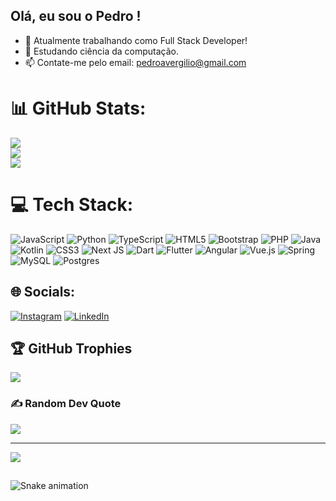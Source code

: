 ## Olá, eu sou o Pedro ! 

- 🔭 Atualmente trabalhando como Full Stack Developer!
- 🌱 Estudando ciência da computação.
- 📫 Contate-me pelo email: pedroavergilio@gmail.com

# 📊 GitHub Stats:
![](https://github-readme-stats.vercel.app/api?username=PedroVergilio&theme=radical&hide_border=true&include_all_commits=true&count_private=true)<br/>
![](https://github-readme-streak-stats.herokuapp.com/?user=PedroVergilio&theme=radical&hide_border=true)<br/>
![](https://github-readme-stats.vercel.app/api/top-langs/?username=PedroVergilio&theme=radical&hide_border=true&include_all_commits=true&count_private=true&layout=compact)

# 💻 Tech Stack:
![JavaScript](https://img.shields.io/badge/javascript-%23323330.svg?style=for-the-badge&logo=javascript&logoColor=%23F7DF1E) ![Python](https://img.shields.io/badge/python-3670A0?style=for-the-badge&logo=python&logoColor=ffdd54) ![TypeScript](https://img.shields.io/badge/typescript-%23007ACC.svg?style=for-the-badge&logo=typescript&logoColor=white) ![HTML5](https://img.shields.io/badge/html5-%23E34F26.svg?style=for-the-badge&logo=html5&logoColor=white) ![Bootstrap](https://img.shields.io/badge/bootstrap-%23563D7C.svg?style=for-the-badge&logo=bootstrap&logoColor=white) ![PHP](https://img.shields.io/badge/php-%23777BB4.svg?style=for-the-badge&logo=php&logoColor=white) ![Java](https://img.shields.io/badge/java-%23ED8B00.svg?style=for-the-badge&logo=java&logoColor=white) ![Kotlin](https://img.shields.io/badge/kotlin-%230095D5.svg?style=for-the-badge&logo=kotlin&logoColor=white) ![CSS3](https://img.shields.io/badge/css3-%231572B6.svg?style=for-the-badge&logo=css3&logoColor=white) ![Next JS](https://img.shields.io/badge/Next-black?style=for-the-badge&logo=next.js&logoColor=white) ![Dart](https://img.shields.io/badge/dart-%230175C2.svg?style=for-the-badge&logo=dart&logoColor=white) ![Flutter](https://img.shields.io/badge/Flutter-%2302569B.svg?style=for-the-badge&logo=Flutter&logoColor=white) ![Angular](https://img.shields.io/badge/angular-%23DD0031.svg?style=for-the-badge&logo=angular&logoColor=white) ![Vue.js](https://img.shields.io/badge/vuejs-%2335495e.svg?style=for-the-badge&logo=vuedotjs&logoColor=%234FC08D) ![Spring](https://img.shields.io/badge/spring-%236DB33F.svg?style=for-the-badge&logo=spring&logoColor=white) ![MySQL](https://img.shields.io/badge/mysql-%2300f.svg?style=for-the-badge&logo=mysql&logoColor=white) ![Postgres](https://img.shields.io/badge/postgres-%23316192.svg?style=for-the-badge&logo=postgresql&logoColor=white)

## 🌐 Socials:
[![Instagram](https://img.shields.io/badge/Instagram-%23E4405F.svg?logo=Instagram&logoColor=white)](https://instagram.com/httpedro.com_) [![LinkedIn](https://img.shields.io/badge/LinkedIn-%230077B5.svg?logo=linkedin&logoColor=white)](https://linkedin.com/in/pedrovergilio) 

## 🏆 GitHub Trophies
![](https://github-profile-trophy.vercel.app/?username=PedroVergilio&theme=radical&no-frame=false&no-bg=false&margin-w=4)

### ✍️ Random Dev Quote
![](https://quotes-github-readme.vercel.app/api?type=horizontal&theme=radical)

---
[![](https://visitcount.itsvg.in/api?id=PedroVergilio&icon=0&color=0)](https://visitcount.itsvg.in)
 ##
  <div> 
  
  ![Snake animation](https://github.com/PedroVergilio/PedroVergilio/blob/output/github-contribution-grid-snake.svg)
    
 </div>
